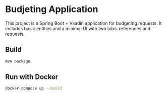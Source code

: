 # Budjeting Application

This project is a Spring Boot + Vaadin application for budgeting requests. It includes basic entities and a minimal UI with two tabs: references and requests.

## Build

```bash
mvn package
```

## Run with Docker

```bash
docker-compose up --build
```
